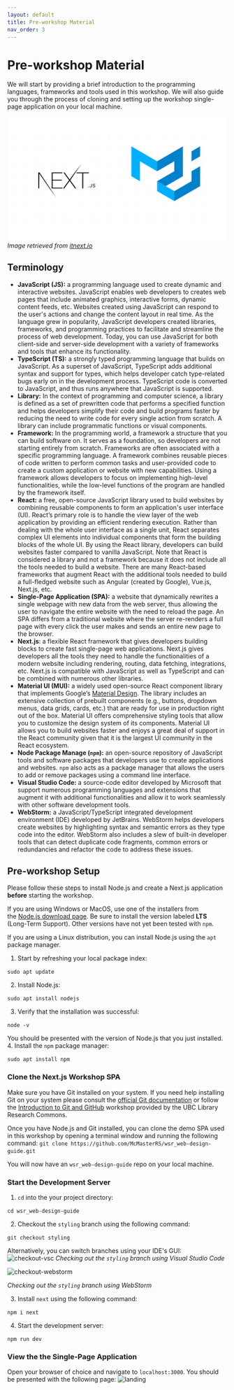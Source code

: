 ```yaml
---
layout: default
title: Pre-workshop Material
nav_order: 3
---
```


# Pre-workshop Material

We will start by providing a brief introduction to the programming languages, frameworks and tools used in this workshop. We will also guide you through the process of cloning and setting up the workshop single-page application on your local machine.

![NextJS-MUI](assets/img/nextjs-mui.png)_Image retrieved from [itnext.io](https://itnext.io/next-js-with-material-ui-7a7f6485f671)_

## Terminology 

- **JavaScript (JS):** a programming language used to create dynamic and interactive websites. JavaScript enables web developers to creates web pages that include animated graphics, interactive forms, dynamic content feeds, etc. Websites created using JavaScript can respond to the user's actions and change the content layout in real time. As the language grew in popularity, JavaScript developers created libraries, frameworks, and programming practices to facilitate and streamline the process of web development. Today, you can use JavaScript for both client-side and server-side development with a variety of frameworks and tools that enhance its functionality.
- **TypeScript (TS):** a strongly typed programming language that builds on JavaScript. As a superset of JavaScript, TypeScript adds additional syntax and support for types, which helps developer catch type-related bugs early on in the development process. TypeScript code is converted to JavaScript, and thus runs anywhere that JavaScript is supported.
- **Library:** In the context of programming and computer science, a library is defined as a set of prewritten code that performs a specified function and helps developers simplify their code and build programs faster by reducing the need to write code for every single action from scratch. A library can include programmatic functions or visual components.
- **Framework:** In the programming world, a framework a structure that you can build software on. It serves as a foundation, so developers are not starting entirely from scratch. Frameworks are often associated with a specific programming language. A framework combines reusable pieces of code written to perform common tasks and user-provided code to create a custom application or website with new capabilities. Using a framework allows developers to focus on implementing high-level functionalities, while the low-level functions of the program are handled by the framework itself.
- **React:** a free, open-source JavaScript library used to build websites by combining reusable components to form an application's user interface (UI). React’s primary role is to handle the view layer of the web application by providing an efficient rendering execution. Rather than dealing with the whole user interface as a single unit, React separates complex UI elements into individual components that form the building blocks of the whole UI. By using the React library, developers can build websites faster compared to vanilla JavaScript. Note that React is considered a library and not a framework because it does not include all the tools needed to build a website. There are many React-based frameworks that augment React with the additional tools needed to build a full-fledged website such as Angular (created by Google), Vue.js, Next.js, etc. 
- **Single-Page Application (SPA):** a website that dynamically rewrites a single webpage with new data from the web server, thus allowing the user to navigate the entire website with the need to reload the page. An SPA differs from a traditional website where the server re-renders a full page with every click the user makes and sends an entire new page to the browser.
- **Next.js**: a flexible React framework that gives developers building blocks to create fast single-page web applications. Next.js gives developers all the tools they need to handle the functionalities of a modern website including rendering, routing, data fetching, integrations, etc. Next.js is compatible with JavaScript as well as TypeScript and can be combined with numerous other libraries.  
- **Material UI (MUI):** a widely used open-source React component library that implements Google’s [Material Design](https://m2.material.io/). The library includes an extensive collection of prebuilt components (e.g., buttons, dropdown menus, data grids, cards, etc.) that are ready for use in production right out of the box. Material UI offers comprehensive styling tools that allow you to customize the design system of its components. Material UI allows you to build websites faster and enjoys a great deal of support in the React community given that it is the largest UI community in the React ecosystem.
- **Node Package Manage (`npm`):** an open-source repository of JavaScript tools and software packages that developers use to create applications and websites. `npm` also acts as a package manager that allows the users to add or remove packages using a command line interface.
- **Visual Studio Code:** a source-code editor developed by Microsoft that support numerous programming languages and extensions that augment it with additional functionalities and allow it to work seamlessly with other software development tools.  
- **WebStorm:** a JavaScript/TypeScript integrated development environment (IDE) developed by JetBrains. WebStorm helps developers create websites by highlighting syntax and semantic errors as they type code into the editor. WebStorm also includes a slew of built-in developer tools that can detect duplicate code fragments, common errors or redundancies and refactor the code to address these issues.

## Pre-workshop Setup

Please follow these steps to install Node.js and create a Next.js application **before** starting the workshop.

If you are using Windows or MacOS, use one of the installers from the [Node.js download page](https://nodejs.org/en/download/). Be sure to install the version labeled **LTS** (Long-Term Support). Other versions have not yet been tested with `npm`.

If you are using a Linux distribution, you can install Node.js using the `apt` package manager.
1. Start by refreshing your local package index: 
~~~
sudo apt update
~~~
2. Install Node.js: 
~~~
sudo apt install nodejs
~~~
3. Verify that the installation was successful: 
~~~
node -v
~~~
  You should be presented with the version of Node.js that you just installed.
4. Install the `npm` package manager:
~~~
sudo apt install npm
~~~

### Clone the Next.js Workshop SPA
Make sure you have Git installed on your system. If you need help installing Git on your system please consult the [official Git documentation](https://github.com/git-guides/install-git) or follow the [Introduction to Git and GitHub](https://ubc-library-rc.github.io/intro-git/) workshop provided by the UBC Library Research Commons.

Once you have Node.js and Git installed, you can clone the demo SPA used in this workshop by opening a terminal window and running the following command:
```git clone https://github.com/McMasterRS/wsr_web-design-guide.git```

You will now have an `wsr_web-design-guide` repo on your local machine.

### Start the Development Server
1. `cd` into the your project directory: 
~~~
cd wsr_web-design-guide
~~~

2. Checkout the `styling` branch using the following command:
```
git checkout styling
```
Alternatively, you can switch branches using your IDE's GUI:
![checkout-vsc](assets/img/checkout-vsc.png)
_Checking out  the `styling` branch using Visual Studio Code_

![checkout-webstorm](assets/img/checkout-webstorm.png)

_Checking out  the `styling` branch using WebStorm_

3. Install `next` using the following command:
```
npm i next
```

4. Start the development server:
~~~
npm run dev
~~~

### View the the Single-Page Application
Open your browser of choice and navigate to `localhost:3000`.
You should be presented with the following page:
![landing](assets/img/landing.png)
